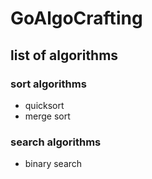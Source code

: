 # GoAlgoCrafting

## list of algorithms
### sort algorithms
- quicksort
- merge sort

### search algorithms
- binary search
